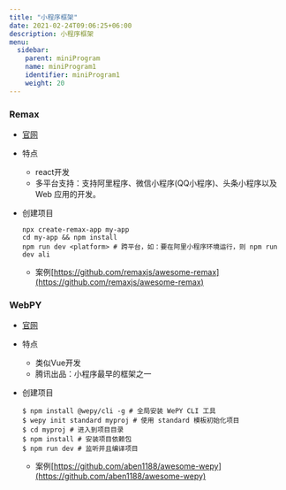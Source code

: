 ```yaml
---
title: "小程序框架"
date: 2021-02-24T09:06:25+06:00
description: 小程序框架
menu:
  sidebar:
    parent: miniProgram
    name: miniProgram1
    identifier: miniProgram1
    weight: 20
---
```



### Remax

* [官网](https://remaxjs.org/)

* 特点
  * react开发
  * 多平台支持：支持阿里程序、微信小程序(QQ小程序)、头条小程序以及 Web 应用的开发。

* 创建项目

  ```
  npx create-remax-app my-app
  cd my-app && npm install
  npm run dev <platform> # 跨平台，如：要在阿里小程序环境运行，则 npm run dev ali
  ```

  

  * 案例[https://github.com/remaxjs/awesome-remax](https://github.com/remaxjs/awesome-remax)

  

### WebPY

* [官网](https://wepyjs.gitee.io/)

* 特点
  * 类似Vue开发
  * 腾讯出品：小程序最早的框架之一

* 创建项目

  ```
  $ npm install @wepy/cli -g # 全局安装 WePY CLI 工具
  $ wepy init standard myproj # 使用 standard 模板初始化项目
  $ cd myproj # 进入到项目目录
  $ npm install # 安装项目依赖包
  $ npm run dev # 监听并且编译项目
  ```

  

  * 案例[https://github.com/aben1188/awesome-wepy](https://github.com/aben1188/awesome-wepy)

  